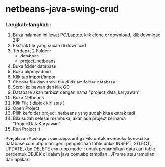# netbeans-java-swing-crud
### Langkah-langkah :
1. Buka halaman ini lewat PC/Laptop, klik clone or download, klik download ZIP
2. Ekstrak file yang sudah di download
3. Terdapat 2 Folder :
    - database
    - project_netbeans
4. Buka folder database
5. Buka phpmyadmin
6. Klik tab import/impor
7. Choose file dan ambil file di dalam folder database
8. Scroll ke bawah dan klik GO
9. Database akan terbuat dengan nama "project_data_karyawan"
10. Buka Netbeans
11. Klik File ( dipjok kiri atas )
12. Open Project
13. Pilih ke folder project_netbeans yang sudah kita ekstrak tadi
14. Bila sudah selesai membuka, akan ada project bernama "ProjectDataKaryawan"
15. Run Project :)

Penjelasan Package :
com.ubp.config : File untuk membuka koneksi ke database
com.ubp.manager : pengelolaan table untuk INSERT, SELECT, UPDATE, dan DELETE
com.ubp.model : untuk penampilkan data dari table berbentuk OBJEK di dalam java
com.ubp.tampilan : JFrame atau tampilan dari aplikasi

